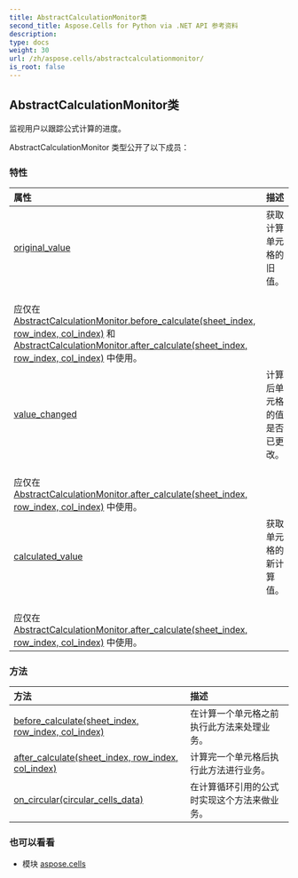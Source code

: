 ```yaml
---
title: AbstractCalculationMonitor类
second_title: Aspose.Cells for Python via .NET API 参考资料
description:
type: docs
weight: 30
url: /zh/aspose.cells/abstractcalculationmonitor/
is_root: false
---
```

## AbstractCalculationMonitor类
监视用户以跟踪公式计算的进度。



AbstractCalculationMonitor 类型公开了以下成员：

### 特性
|属性|描述|
| :- | :- |
| [original_value](/cells/python-net/zh/aspose.cells/abstractcalculationmonitor/original_value) |获取计算单元格的旧值。<br/>应仅在 [AbstractCalculationMonitor.before_calculate(sheet_index, row_index, col_index)](/cells/python-net/zh/aspose.cells/abstractcalculationmonitor/before_calculate) 和 [AbstractCalculationMonitor.after_calculate(sheet_index, row_index, col_index)](/cells/python-net/zh/aspose.cells/abstractcalculationmonitor/after_calculate) 中使用。|
| [value_changed](/cells/python-net/zh/aspose.cells/abstractcalculationmonitor/value_changed) |计算后单元格的值是否已更改。<br/>应仅在 [AbstractCalculationMonitor.after_calculate(sheet_index, row_index, col_index)](/cells/python-net/zh/aspose.cells/abstractcalculationmonitor/after_calculate) 中使用。|
| [calculated_value](/cells/python-net/zh/aspose.cells/abstractcalculationmonitor/calculated_value) |获取单元格的新计算值。<br/>应仅在 [AbstractCalculationMonitor.after_calculate(sheet_index, row_index, col_index)](/cells/python-net/zh/aspose.cells/abstractcalculationmonitor/after_calculate) 中使用。|


### 方法
|方法|描述|
| :- | :- |
| [before_calculate(sheet_index, row_index, col_index)](/cells/python-net/zh/aspose.cells/abstractcalculationmonitor/before_calculate/#int-int-int) |在计算一个单元格之前执行此方法来处理业务。|
| [after_calculate(sheet_index, row_index, col_index)](/cells/python-net/zh/aspose.cells/abstractcalculationmonitor/after_calculate/#int-int-int) |计算完一个单元格后执行此方法进行业务。|
| [on_circular(circular_cells_data)](/cells/python-net/zh/aspose.cells/abstractcalculationmonitor/on_circular/#collections.abc.Iterator) |在计算循环引用的公式时实现这个方法来做业务。|



### 也可以看看
* 模块 [aspose.cells](..)
